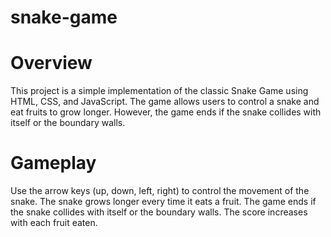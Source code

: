 # snake-game
# Overview
This project is a simple implementation of the classic Snake Game using HTML, CSS, and JavaScript. The game allows users to control a snake and eat fruits to grow longer.
However, the game ends if the snake collides with itself or the boundary walls.

# Gameplay
Use the arrow keys (up, down, left, right) to control the movement of the snake.
The snake grows longer every time it eats a fruit.
The game ends if the snake collides with itself or the boundary walls.
The score increases with each fruit eaten.
